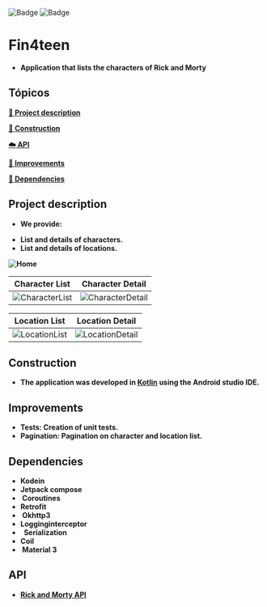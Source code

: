 ![Badge](https://img.shields.io/badge/Swift-FA7343?style=for-the-badge&logo=swift&logoColor=white) ![Badge](https://img.shields.io/badge/iOS-000000?style=for-the-badge&logo=Apple&logoColor=white)

# Fin4teen

* <b>Application that lists the characters of Rick and Morty<br>

## Tópicos 

 [:book: Project description](#project-description)
 
 [:wrench: Construction](#construction)
 
 [:cloud: API](#api)
 
 [:gem: Improvements](#improvements)

 [:open_file_folder: Dependencies](#dependencies)

## Project description
* <b>We provide:
- List and details of characters.
- List and details of locations.
  
![Home](https://github.com/leojportes/Fin4Teen/assets/65302846/e90c5374-da15-458a-ba16-d386d55c6c17)

| Character List | Character Detail |
| ---- | ---- |
| ![CharacterList](https://github.com/leojportes/Fin4Teen/assets/65302846/c056ac21-dcfb-4f90-97bc-7c0f846cd556) | ![CharacterDetail](https://github.com/leojportes/Fin4Teen/assets/65302846/7ac2f347-9af7-481f-806c-3d15829db1f6) |

| Location List | Location Detail |
| ---- | ---- |
| ![LocationList](https://github.com/leojportes/Fin4Teen/assets/65302846/f7b2203e-8a49-4a3b-9564-096e98360ab7) | ![LocationDetail](https://github.com/leojportes/Fin4Teen/assets/65302846/5f5f526b-1793-4660-8a3d-1aa21d86097e) |


## Construction
* The application was developed in [Kotlin](http://kotlinlang.org) using the Android studio IDE.

## Improvements
* <b>Tests</b>: Creation of unit tests.
* <b>Pagination</b>: Pagination on character and location list.

## Dependencies
* Kodein
* Jetpack compose
*  Coroutines
* Retrofit
*  Okhttp3
* Logginginterceptor
*   Serialization
* Coil
*  Material 3
 
## API
* [Rick and Morty API](http://rickandmortyapi.com)

